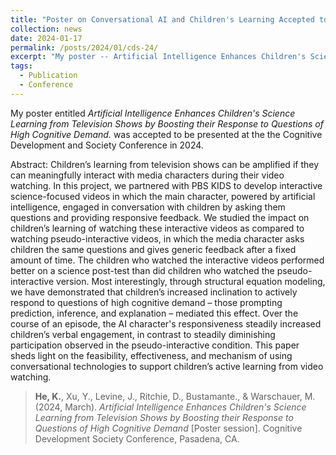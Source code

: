 ```yaml
---
title: "Poster on Conversational AI and Children's Learning Accepted to CDS Conference"
collection: news
date: 2024-01-17
permalink: /posts/2024/01/cds-24/
excerpt: "My poster -- Artificial Intelligence Enhances Children's Science Learning from Television Shows by Boosting their Response to Questions of High Cognitive Demand -- was accepted to the Cognitive Development and Society Conference..."
tags:
  - Publication
  - Conference
---
```


My poster entitled *Artificial Intelligence Enhances Children's Science Learning from Television Shows by Boosting their Response to Questions of High Cognitive Demand.* was accepted to be presented at the the Cognitive Development and Society Conference in 2024. 

Abstract:
Children’s learning from television shows can be amplified if they can meaningfully interact with media characters during their video watching. In this project, we partnered with PBS KIDS to develop interactive science-focused videos in which the main character, powered by artificial intelligence, engaged in conversation with children by asking them questions and providing responsive feedback. We studied the impact on children’s learning of watching these interactive videos as compared to watching pseudo-interactive videos, in which the media character asks children the same questions and gives generic feedback after a fixed amount of time. The children who watched the interactive videos performed better on a science post-test than did children who watched the pseudo-interactive version. Most interestingly, through structural equation modeling, we have demonstrated that children’s increased inclination to actively respond to questions of high cognitive demand – those prompting prediction, inference, and explanation – mediated this effect. Over the course of an episode, the AI character's responsiveness steadily increased children’s verbal engagement, in contrast to steadily diminishing participation observed in the pseudo-interactive condition. This paper sheds light on the feasibility, effectiveness, and mechanism of using conversational technologies to support children’s active learning from video watching.

> **He, K.**, Xu, Y., Levine, J., Ritchie, D., Bustamante., & Warschauer, M. (2024, March). *Artificial Intelligence Enhances Children's Science Learning from Television Shows by Boosting their Response to Questions of High Cognitive Demand* [Poster session]. Cognitive Development Society Conference, Pasadena, CA. 